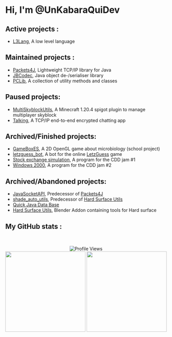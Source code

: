 Hi, I'm @UnKabaraQuiDev
===============

**Active projects** :
---------------------
- [L3Lang](https://github.com/UnKabaraQuiDev/L3Lang), A low level language

**Maintained projects** :
---------------------
- [Packets4J](https://github.com/Poucy113/packets4j), Lightweight TCP/IP library for Java
- [JBCodec](https://github.com/Poucy113/jbcodec), Java object de-/serialiser library
- [PCLib](https://github.com/Poucy113/PCLib), A collection of utility methods and classes

**Paused projects**:
---------------------
- [MultiSkyblockUtils](https://github.com/UnKabaraQuiDev/MultiSkyblockUtils), A Minecraft 1.20.4 spigot plugin to manage multiplayer skyblock
- [Talking](https://github.com/UnKabaraQuiDev/talking), A TCP/IP end-to-end encrypted chatting app

**Archived/Finished projects**:
---------------------
- [GameBoxES](https://github.com/UnKabaraQuiDev/GameBoxES), A 2D OpenGL game about microbiology (school project)
- [letzguess_bot](https://github.com/UnKabaraQuiDev/letzguess_bot), A bot for the online [LetzGuess](https://www.letzguess.lu/) game
- [Stock exchange simulation](https://github.com/UnKabaraQuiDev/StockExchangeSimulation), A program for the CDD jam #1
- [Windows 2000](https://github.com/UnKabaraQuiDev/Windows2000), A program for the CDD jam #2

**Archived/Abandoned projects**:
---------------------
- [JavaSocketAPI](https://github.com/UnKabaraQuiDev/JavaSocketAPI), Predecessor of [Packets4J](https://github.com/Poucy113/packets4j)
- [shade_auto_utils](https://github.com/UnKabaraQuiDev/shade_auto_utils), Predecessor of [Hard Surface Utils](https://github.com/Poucy113/hard_surf_utils)
- [Quick Java Data Base](https://github.com/UnKabaraQuiDev/quickjavadatabase)
- [Hard Surface Utils](https://github.com/Poucy113/hard_surf_utils), Blender Addon containing tools for Hard surface

**My GitHub stats** :
---------------------

<br>
<p align="center">
  <img alt="Profile Views" src="https://komarev.com/ghpvc/?username=UnKabaraQuiDev"><br>
  <img height="250" src="https://github-readme-stats.vercel.app/api?username=UnKabaraQuiDev&show_icons=true"/>
  <img height="250" src="https://github-readme-stats.vercel.app/api/top-langs/?username=UnKabaraQuiDev&layout=donut"/>
</p>
